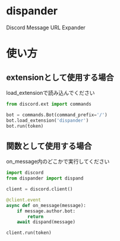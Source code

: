 # dispander
Discord Message URL Expander

# 使い方

## extensionとして使用する場合

load_extensionで読み込んでください

```python
from discord.ext import commands

bot = commands.Bot(command_prefix='/')
bot.load_extension('dispander')
bot.run(token)
```

## 関数として使用する場合

on_message内のどこかで実行してください

```python
import discord
from dispander import dispand

client = discord.client()

@client.event
async def on_message(message):
    if message.author.bot:
        return
    await dispand(message)

client.run(token)
```
